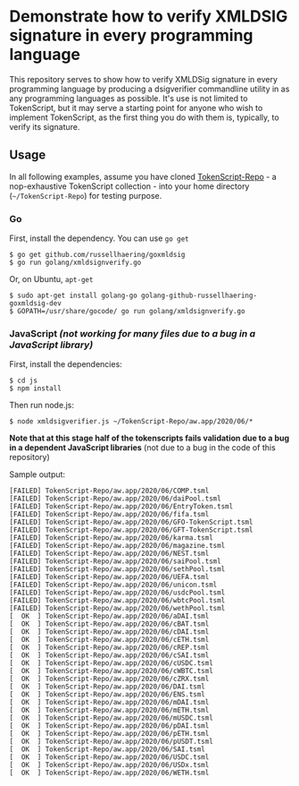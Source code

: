 # Demonstrate how to verify XMLDSIG signature in every programming language

This repository serves to show how to verify XMLDSig signature in every programming language by producing a dsigverifier commandline utility in as any programming languages as possible. It's use is not limited to TokenScript, but it may serve a starting point for anyone who wish to implement TokenScript, as the first thing you do with them is, typically, to verify its signature.

## Usage

In all following examples, assume you have cloned [TokenScript-Repo](https://github.com/AlphaWallet/TokenScript-Repo) - a nop-exhaustive TokenScript collection - into your home directory (`~/TokenScript-Repo`) for testing purpose.

### Go

First, install the dependency. You can use `go get`

    $ go get github.com/russellhaering/goxmldsig
    $ go run golang/xmldsignverify.go

Or, on Ubuntu, `apt-get`

    $ sudo apt-get install golang-go golang-github-russellhaering-goxmldsig-dev
    $ GOPATH=/usr/share/gocode/ go run golang/xmldsignverify.go


### JavaScript *(not working for many files due to a bug in a JavaScript library)*

First, install the dependencies:

    $ cd js
    $ npm install

Then run node.js:

    $ node xmldsigverifier.js ~/TokenScript-Repo/aw.app/2020/06/*

**Note that at this stage half of the tokenscripts fails validation due to a bug in a dependent JavaScript libraries** (not due to a bug in the code of this repository)

Sample output:

    [FAILED] TokenScript-Repo/aw.app/2020/06/COMP.tsml
    [FAILED] TokenScript-Repo/aw.app/2020/06/daiPool.tsml
    [FAILED] TokenScript-Repo/aw.app/2020/06/EntryToken.tsml
    [FAILED] TokenScript-Repo/aw.app/2020/06/fifa.tsml
    [FAILED] TokenScript-Repo/aw.app/2020/06/GFO-TokenScript.tsml
    [FAILED] TokenScript-Repo/aw.app/2020/06/GFT-TokenScript.tsml
    [FAILED] TokenScript-Repo/aw.app/2020/06/karma.tsml
    [FAILED] TokenScript-Repo/aw.app/2020/06/magazine.tsml
    [FAILED] TokenScript-Repo/aw.app/2020/06/NEST.tsml
    [FAILED] TokenScript-Repo/aw.app/2020/06/saiPool.tsml
    [FAILED] TokenScript-Repo/aw.app/2020/06/sethPool.tsml
    [FAILED] TokenScript-Repo/aw.app/2020/06/UEFA.tsml
    [FAILED] TokenScript-Repo/aw.app/2020/06/unicon.tsml
    [FAILED] TokenScript-Repo/aw.app/2020/06/usdcPool.tsml
    [FAILED] TokenScript-Repo/aw.app/2020/06/wbtcPool.tsml
    [FAILED] TokenScript-Repo/aw.app/2020/06/wethPool.tsml
    [  OK  ] TokenScript-Repo/aw.app/2020/06/aDAI.tsml
    [  OK  ] TokenScript-Repo/aw.app/2020/06/cBAT.tsml
    [  OK  ] TokenScript-Repo/aw.app/2020/06/cDAI.tsml
    [  OK  ] TokenScript-Repo/aw.app/2020/06/cETH.tsml
    [  OK  ] TokenScript-Repo/aw.app/2020/06/cREP.tsml
    [  OK  ] TokenScript-Repo/aw.app/2020/06/cSAI.tsml
    [  OK  ] TokenScript-Repo/aw.app/2020/06/cUSDC.tsml
    [  OK  ] TokenScript-Repo/aw.app/2020/06/cWBTC.tsml
    [  OK  ] TokenScript-Repo/aw.app/2020/06/cZRX.tsml
    [  OK  ] TokenScript-Repo/aw.app/2020/06/DAI.tsml
    [  OK  ] TokenScript-Repo/aw.app/2020/06/ENS.tsml
    [  OK  ] TokenScript-Repo/aw.app/2020/06/mDAI.tsml
    [  OK  ] TokenScript-Repo/aw.app/2020/06/mETH.tsml
    [  OK  ] TokenScript-Repo/aw.app/2020/06/mUSDC.tsml
    [  OK  ] TokenScript-Repo/aw.app/2020/06/pDAI.tsml
    [  OK  ] TokenScript-Repo/aw.app/2020/06/pETH.tsml
    [  OK  ] TokenScript-Repo/aw.app/2020/06/pUSDT.tsml
    [  OK  ] TokenScript-Repo/aw.app/2020/06/SAI.tsml
    [  OK  ] TokenScript-Repo/aw.app/2020/06/USDC.tsml
    [  OK  ] TokenScript-Repo/aw.app/2020/06/USDx.tsml
    [  OK  ] TokenScript-Repo/aw.app/2020/06/WETH.tsml
